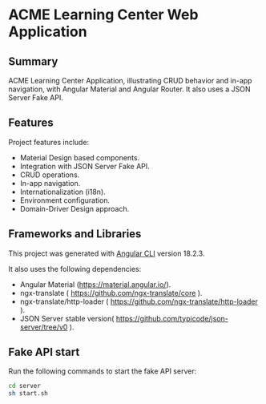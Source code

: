 # ACME Learning Center Web Application

## Summary

ACME Learning Center Application, illustrating CRUD behavior and in-app navigation, with Angular Material and Angular Router. It also uses a JSON Server Fake API.

## Features

Project features include:

* Material Design based components.
* Integration with JSON Server Fake API.
* CRUD operations.
* In-app navigation.
* Internationalization (i18n).
* Environment configuration.
* Domain-Driver Design approach.

## Frameworks and Libraries

This project was generated with [Angular CLI](https://github.com/angular/angular-cli) version 18.2.3.

It also uses the following dependencies:

* Angular Material (https://material.angular.io/).
* ngx-translate ( https://github.com/ngx-translate/core ).
* ngx-translate/http-loader ( https://github.com/ngx-translate/http-loader ).
* JSON Server stable version( https://github.com/typicode/json-server/tree/v0 ).

## Fake API start

Run the following commands to start the fake API server:

```bash
cd server
sh start.sh
```
